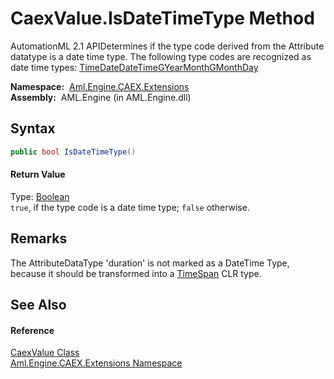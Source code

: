 CaexValue.IsDateTimeType Method
===============================
AutomationML 2.1 APIDetermines if the type code derived from the Attribute datatype is a date time type. The following type codes are recognized as date time types: [Time][1][Date][1][DateTime][1][GYearMonth][1][GMonthDay][1]

  **Namespace:**  [Aml.Engine.CAEX.Extensions][2]  
  **Assembly:**  AML.Engine (in AML.Engine.dll)

Syntax
------

```csharp
public bool IsDateTimeType()
```

#### Return Value
Type: [Boolean][3]  
`true`, if the type code is a date time type; `false` otherwise.

Remarks
-------
 The AttributeDataType 'duration' is not marked as a DateTime Type, because it should be transformed into a [TimeSpan][4] CLR type. 

See Also
--------

#### Reference
[CaexValue Class][5]  
[Aml.Engine.CAEX.Extensions Namespace][2]  

[1]: https://docs.microsoft.com/dotnet/api/system.xml.schema.xmltypecode
[2]: ../README.md
[3]: https://docs.microsoft.com/dotnet/api/system.boolean
[4]: https://docs.microsoft.com/dotnet/api/system.timespan
[5]: README.md
[6]: https://www.automationml.org
[7]: ../../icons/logoShade.png